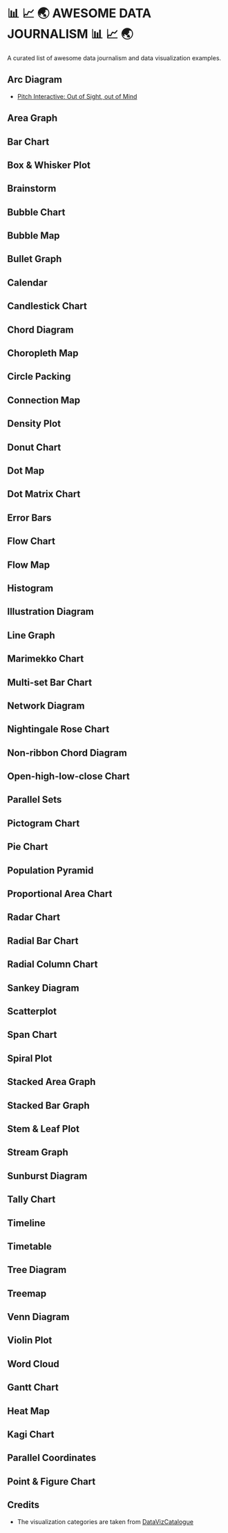 # 📊 📈 🌏 AWESOME DATA JOURNALISM 📊 📈 🌏
A curated list of awesome data journalism and data visualization examples.

## Arc Diagram

* [Pitch Interactive: Out of Sight, out of Mind](http://drones.pitchinteractive.com/)

## Area Graph
## Bar Chart
## Box & Whisker Plot
## Brainstorm
## Bubble Chart
## Bubble Map
## Bullet Graph
## Calendar
## Candlestick Chart
## Chord Diagram
## Choropleth Map
## Circle Packing
## Connection Map
## Density Plot
## Donut Chart
## Dot Map
## Dot Matrix Chart
## Error Bars
## Flow Chart
## Flow Map
## Histogram
## Illustration Diagram
## Line Graph
## Marimekko Chart
## Multi-set Bar Chart
## Network Diagram
## Nightingale Rose Chart
## Non-ribbon Chord Diagram
## Open-high-low-close Chart
## Parallel Sets
## Pictogram Chart
## Pie Chart
## Population Pyramid
## Proportional Area Chart
## Radar Chart
## Radial Bar Chart
## Radial Column Chart
## Sankey Diagram
## Scatterplot
## Span Chart
## Spiral Plot
## Stacked Area Graph
## Stacked Bar Graph
## Stem & Leaf Plot
## Stream Graph
## Sunburst Diagram
## Tally Chart
## Timeline
## Timetable
## Tree Diagram
## Treemap
## Venn Diagram
## Violin Plot
## Word Cloud
## Gantt Chart
## Heat Map
## Kagi Chart
## Parallel Coordinates
## Point & Figure Chart

## Credits

* The visualization categories are taken from [DataVizCatalogue](http://www.datavizcatalogue.com/)



